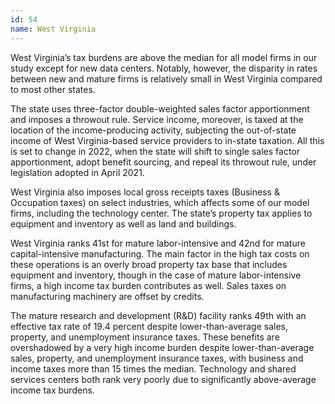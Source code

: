 ```yaml
---
id: 54 
name: West Virginia
---
```


West Virginia’s tax burdens are above the median for all model firms in our study except for new data centers. Notably, however, the disparity in rates between new and mature firms is relatively small in West Virginia compared to most other states.

The state uses three-factor double-weighted sales factor apportionment and imposes a throwout rule. Service income, moreover, is taxed at the location of the income-producing activity, subjecting the out-of-state income of West Virginia-based service providers to in-state taxation. All this is set to change in 2022, when the state will shift to single sales factor apportionment, adopt benefit sourcing, and repeal its throwout rule, under legislation adopted in April 2021.

West Virginia also imposes local gross receipts taxes (Business & Occupation taxes) on select industries, which affects some of our model firms, including the technology center. The state’s property tax applies to equipment and inventory as well as land and buildings.

West Virginia ranks 41st for mature labor-intensive and 42nd for mature capital-intensive manufacturing. The main factor in the high tax costs on these operations is an overly broad property tax base that includes equipment and inventory, though in the case of mature labor-intensive firms, a high income tax burden contributes as well. Sales taxes on manufacturing machinery are offset by credits.

The mature research and development (R&D) facility ranks 49th with an effective tax rate of 19.4 percent despite lower-than-average sales, property, and unemployment insurance taxes. These benefits are overshadowed by a very high income burden despite lower-than-average sales, property, and unemployment insurance taxes, with business and income taxes more than 15 times the median. Technology and shared services centers both rank very poorly due to significantly above-average income tax burdens.